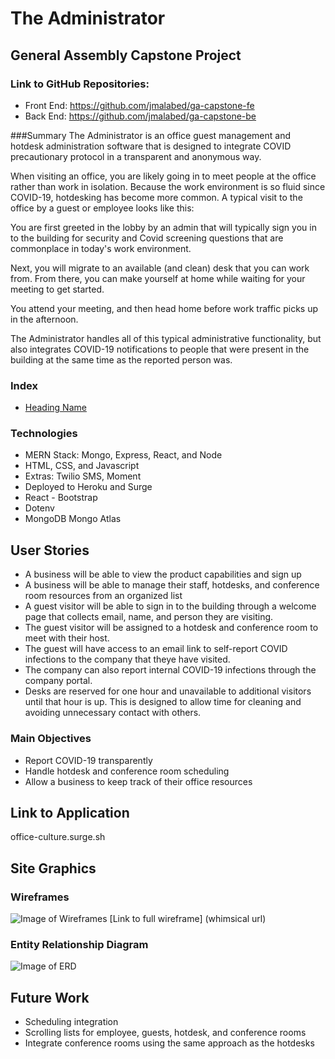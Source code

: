# The Administrator

## General Assembly Capstone Project

### Link to GitHub Repositories:

- Front End: https://github.com/jmalabed/ga-capstone-fe
- Back End: https://github.com/jmalabed/ga-capstone-be

###Summary
The Administrator is an office guest management and hotdesk administration software that is designed to integrate COVID precautionary protocol in a transparent and anonymous way.

When visiting an office, you are likely going in to meet people at the office rather than work in isolation. Because the work environment is so fluid since COVID-19, hotdesking has become more common. A typical visit to the office by a guest or employee looks like this:

You are first greeted in the lobby by an admin that will typically sign you in to the building for security and Covid screening questions that are commonplace in today's work environment.

Next, you will migrate to an available (and clean) desk that you can work from. From there, you can make yourself at home while waiting for your meeting to get started.

You attend your meeting, and then head home before work traffic picks up in the afternoon.

The Administrator handles all of this typical administrative functionality, but also integrates COVID-19 notifications to people that were present in the building at the same time as the reported person was.

### Index

- [Heading Name](#heading-name)

### Technologies

- MERN Stack: Mongo, Express, React, and Node
- HTML, CSS, and Javascript
- Extras: Twilio SMS, Moment
- Deployed to Heroku and Surge
- React - Bootstrap
- Dotenv
- MongoDB Mongo Atlas

## User Stories

- A business will be able to view the product capabilities and sign up
- A business will be able to manage their staff, hotdesks, and conference room resources from an organized list
- A guest visitor will be able to sign in to the building through a welcome page that collects email, name, and person they are visiting.
- The guest visitor will be assigned to a hotdesk and conference room to meet with their host.
- The guest will have access to an email link to self-report COVID infections to the company that theye have visited.
- The company can also report internal COVID-19 infections through the company portal.
- Desks are reserved for one hour and unavailable to additional visitors until that hour is up. This is designed to allow time for cleaning and avoiding unnecessary contact with others.

### Main Objectives

- Report COVID-19 transparently
- Handle hotdesk and conference room scheduling
- Allow a business to keep track of their office resources

## Link to Application

office-culture.surge.sh

## Site Graphics

### Wireframes

![Image of Wireframes](url)
[Link to full wireframe] (whimsical url)

### Entity Relationship Diagram

![Image of ERD](linktoerd)

## Future Work

- Scheduling integration
- Scrolling lists for employee, guests, hotdesk, and conference rooms
- Integrate conference rooms using the same approach as the hotdesks
